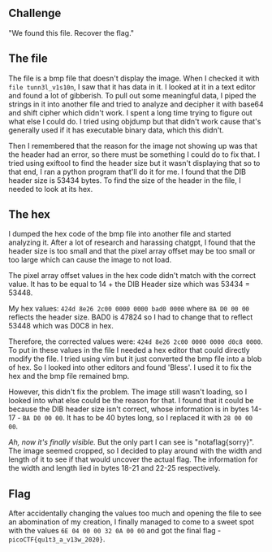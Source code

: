 ## Challenge

"We found this file. Recover the flag."

## The file

The file is a bmp file that doesn't display the image. When I checked it with `file tunn3l_v1s10n`, I saw that it has data in it. I looked at it in a text editor and found a lot of gibberish. To pull out some meaningful data, I piped the strings in it into another file and tried to analyze and decipher it with base64 and shift cipher which didn't work. I spent a long time trying to figure out what else I could do. I tried using objdump but that didn't work cause that's generally used if it has executable binary data, which this didn't.

Then I remembered that the reason for the image not showing up was that the header had an error, so there must be something I could do to fix that. I tried using exiftool to find the header size but it wasn't displaying that so to that end, I ran a python program that'll do it for me. I found that the DIB header size is 53434 bytes. To find the size of the header in the file, I needed to look at its hex.

## The hex

I dumped the hex code of the bmp file into another file and started analyzing it. After a lot of research and harassing chatgpt, I found that the header size is too small and that the pixel array offset may be too small or too large which can cause the image to not load. 

The pixel array offset values in the hex code didn't match with the correct value. It has to be equal to 14 + the DIB Header size which was 53434 = 53448.

My hex values: `424d 8e26 2c00 0000 0000 bad0 0000` where `BA D0 00 00` reflects the header size. BAD0 is 47824 so I had to change that to reflect 53448 which was D0C8 in hex. 

Therefore, the corrected values were: `424d 8e26 2c00 0000 0000 d0c8 0000`. To put in these values in the file I needed a hex editor that could directly modify the file. I tried using vim but it just converted the bmp file into a blob of hex. So I looked into other editors and found 'Bless'. I used it to fix the hex and the bmp file remained bmp. 

However, this didn't fix the problem. The image still wasn't loading, so I looked into what else could be the reason for that. I found that it could be because the DIB header size isn't correct, whose information is in bytes 14-17 - `BA D0 00 00`. It has to be 40 bytes long, so I replaced it with `28 00 00 00`. 

_Ah, now it's finally visible._ But the only part I can see is "notaflag{sorry}". The image seemed cropped, so I decided to play around with the width and length of it to see if that would uncover the actual flag. The information for the width and length lied in bytes 18-21 and 22-25 respectively. 

## Flag

After accidentally changing the values too much and opening the file to see an abomination of my creation, I finally managed to come to a sweet spot with the values `6E 04 00 00 32 0A 00 00` and got the final flag - `picoCTF{qu1t3_a_v13w_2020}`.
